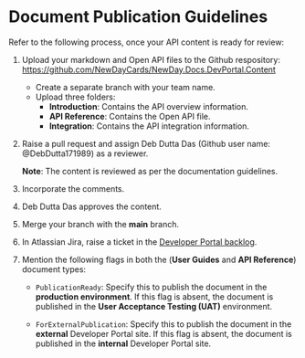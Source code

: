 # Document Publication Guidelines

Refer to the following process, once your API content is ready for review:

1. Upload your markdown and Open API files to the Github respository:
https://github.com/NewDayCards/NewDay.Docs.DevPortal.Content

    * Create a separate branch with your team name.
    * Upload three folders:
      * **Introduction**: Contains the API overview information.
      * **API Reference**: Contains the Open API file.
      * **Integration**: Contains the API integration information.
2. Raise a pull request and assign Deb Dutta Das (Github user name: @DebDutta171989) as a reviewer.

    **Note**: The content is reviewed as per the documentation guidelines.
3. Incorporate the comments.  
4. Deb Dutta Das approves the content.
5. Merge your branch with the **main** branch.
6. In Atlassian Jira, raise a ticket in the [Developer Portal backlog](https://newdaycards.atlassian.net/jira/software/c/projects/DEVPORT/boards/1169).
7. Mention the following flags in both the (**User Guides** and **API Reference**) document types:  

   * `PublicationReady`: Specify this to publish the document in the **production environment**. If this flag is absent, the document is published in the **User Acceptance Testing (UAT)** environment.  
 
   * `ForExternalPublication`: Specify this to publish the document in the **external** Developer Portal site. If this flag is absent, the document is published in the **internal** Developer Portal site.
